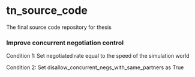 # tn_source_code
The final source code repository for thesis

### Improve concurrent negotiation control

Condition 1: Set negotiated rate equal to the speed of the simulation world

Condition 2: Set disallow_concurrent_negs_with_same_partners as True
